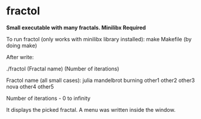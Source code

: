 # fractol

**Small executable with many fractals. Minilibx Required**

To run fractol (only works with minilibx library installed):
make Makefile (by doing make)

After write:

./fractol (Fractal name) (Number of iterations)

Fractol name (all small cases):
julia
mandelbrot
burning
other1
other2
other3
nova
other4
other5

Number of iterations - 0 to infinity

It displays the picked fractal. A menu was written inside the window.
